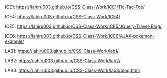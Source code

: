 ICE1: https://lahiru003.github.io/CSS-Class-Work/ICE1/Tic-Tac-Toe/


ICE4: https://lahiru003.github.io/CSS-Class-Work/ICE4/


ICE5: https://lahiru003.github.io/CSS-Class-Work/ICE5/JQuery-Travel-Blog/


ICE6: https://lahiru003.github.io/CSS-Class-Work/ICE6/AJAX-pokemon-example/


LAB1: https://lahiru003.github.io/CSS-Class-Work/lab1/


LAB2: https://lahiru003.github.io/CSS-Class-Work/lab2/

LAB3: https://lahiru003.github.io/CSS-Class-Work/lab3/blog.html
